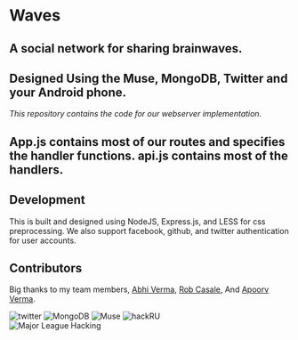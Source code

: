 # Waves
## A social network for sharing brainwaves. 
## Designed Using the Muse, MongoDB, Twitter and your Android phone. 

*This repository contains the code for our webserver implementation.*

## App.js contains most of our routes and specifies the handler functions. api.js contains most of the handlers. 

## Development
This is built and designed using NodeJS, Express.js, and LESS for css preprocessing. We also support facebook, github, and twitter authentication for user accounts. 

## Contributors
Big thanks to my team members, [Abhi Verma](), [Rob Casale](), And [Apoorv Verma](). 

![twitter](https://g.twimg.com/Twitter_logo_blue.png)
![MongoDB](http://www.mongodb.org/static/images/mongodb-logo-large.png)
![Muse](http://www.choosemuse.com/wp-content/uploads/2014/10/muse_logo_noTag1.png)
![hackRU](http://hackru.org/img/hack_ru_logo.png)  
![Major League Hacking](http://mlh.io/assets/logos/mlh-small-text-21f0abdc906225a212cac33b7c6a5139.png) 
 
